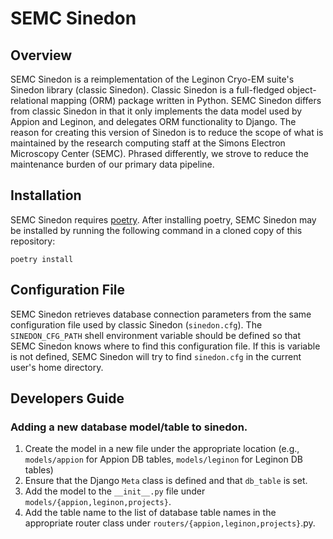 # SEMC Sinedon

## Overview

SEMC Sinedon is a reimplementation of the Leginon Cryo-EM suite's Sinedon library (classic Sinedon).
Classic Sinedon is a full-fledged object-relational mapping (ORM) package written in Python.
SEMC Sinedon differs from classic Sinedon in that it only implements the data model used by Appion and Leginon,
and delegates ORM functionality to Django.  The reason for creating this version of Sinedon is to
reduce the scope of what is maintained by the research computing staff at the Simons Electron Microscopy Center (SEMC).
Phrased differently, we strove to reduce the maintenance burden of our primary data pipeline.

## Installation

SEMC Sinedon requires [poetry](https://python-poetry.org/docs/).  After installing poetry, SEMC Sinedon may be installed by
running the following command in a cloned copy of this repository:

```
poetry install
```

## Configuration File

SEMC Sinedon retrieves database connection parameters from the same configuration
file used by classic Sinedon  (`sinedon.cfg`). The `SINEDON_CFG_PATH` shell
environment variable should be defined so that SEMC Sinedon knows where to find this
configuration file.  If this is variable is not defined, SEMC Sinedon will try to find
`sinedon.cfg` in the current user's home directory.

## Developers Guide

### Adding a new database model/table to sinedon.

1. Create the model in a new file under the appropriate location (e.g., `models/appion` for Appion DB tables, `models/leginon` for Leginon DB tables)
2. Ensure that the Django `Meta` class is defined and that `db_table` is set.
3. Add the model to the `__init__.py` file under `models/{appion,leginon,projects}`.
4. Add the table name to the list of database table names in the appropriate router class under `routers/{appion,leginon,projects}`.py.

